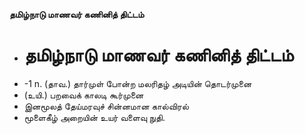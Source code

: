 **தமிழ்நாடு மாணவர் கணினித் திட்டம்**
- # தமிழ்நாடு மாணவர் கணினித் திட்டம்
- -1 n. (தாவ.) தார்முள் போன்ற மலரிதழ் அடியின் தொடர்முனை
- (உயி.) பறவைக் காலடி கூர்முனை
- இனமூலத் தேய்மரவுச் சின்னமான கால்விரல்
- மூளைகீழ் அறையின் உயர் வளைவு நுதி.

